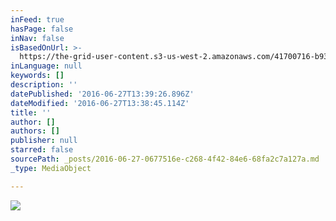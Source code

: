 ```yaml
---
inFeed: true
hasPage: false
inNav: false
isBasedOnUrl: >-
  https://the-grid-user-content.s3-us-west-2.amazonaws.com/41700716-b936-485a-8dd3-2f342921f511.jpg
inLanguage: null
keywords: []
description: ''
datePublished: '2016-06-27T13:39:26.896Z'
dateModified: '2016-06-27T13:38:45.114Z'
title: ''
author: []
authors: []
publisher: null
starred: false
sourcePath: _posts/2016-06-27-0677516e-c268-4f42-84e6-68fa2c7a127a.md
_type: MediaObject

---
```

![](https://the-grid-user-content.s3-us-west-2.amazonaws.com/41700716-b936-485a-8dd3-2f342921f511.jpg)